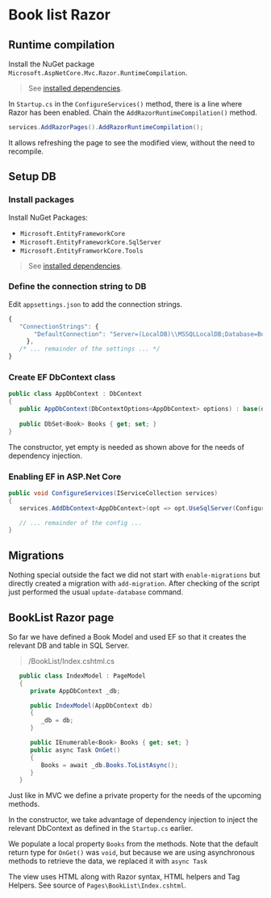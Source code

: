 Book list Razor
===============

## Runtime compilation

Install the NuGet package `Microsoft.AspNetCore.Mvc.Razor.RuntimeCompilation`.

> See [installed dependencies](PackageDependencies.md).

In `Startup.cs` in the `ConfigureServices()`  method, there is a line where Razor has been enabled. Chain the `AddRazorRuntimeCompilation()` method.

```csharp
services.AddRazorPages().AddRazorRuntimeCompilation();
```

It allows refreshing the page to see the modified view, without the need to recompile.

## Setup DB

### Install packages
Install NuGet Packages:
- `Microsoft.EntityFrameworkCore`
- `Microsoft.EntityFrameworkCore.SqlServer`
- `Microsoft.EntityFramworkCore.Tools`

> See [installed dependencies](PackageDependencies.md).

### Define the connection string to DB

Edit `appsettings.json` to add the connection strings.

```js
{
   "ConnectionStrings": {
       "DefaultConnection": "Server=(LocalDB)\\MSSQLLocalDB;Database=BookListRazor;Trusted_Connection=True;MultipleActiveResultSets=True"
     },
   /* ... remainder of the settings ... */
}
```

### Create EF DbContext class

```csharp
public class AppDbContext : DbContext
{
   public AppDbContext(DbContextOptions<AppDbContext> options) : base(options) { }
   
   public DbSet<Book> Books { get; set; }
}
```

The constructor, yet empty is needed as shown above for the needs of dependency injection.

### Enabling EF in ASP.Net Core

```csharp
public void ConfigureServices(IServiceCollection services)
{
   services.AddDbContext<AppDbContext>(opt => opt.UseSqlServer(Configuration.GetConnectionString("DefaultConnection")));

   // ... remainder of the config ...
}
```

## Migrations

Nothing special outside the fact we did not start with `enable-migrations` but directly created a migration with `add-migration`. After checking of the script just performed the usual `update-database` command.

## BookList Razor page

So far we have defined a Book Model and used EF so that it creates the relevant DB and table in SQL Server.

> /BookList/Index.cshtml.cs

```csharp
   public class IndexModel : PageModel
   {
      private AppDbContext _db;

      public IndexModel(AppDbContext db)
      {
         _db = db;
      }

      public IEnumerable<Book> Books { get; set; }
      public async Task OnGet()
      {
         Books = await _db.Books.ToListAsync();
      }
   }
```
Just like in MVC we define a private property for the needs of the upcoming methods.

In the constructor, we take advantage of dependency injection to inject the relevant DbContext as defined in the `Startup.cs` earlier.

We populate a local property `Books` from the methods.
Note that the default return type for `OnGet()` was `void`, but because we are using asynchronous methods to retrieve the data, we replaced it with `async Task`

The view uses HTML along with Razor syntax, HTML helpers and Tag Helpers. See source of `Pages\BookList\Index.cshtml`.